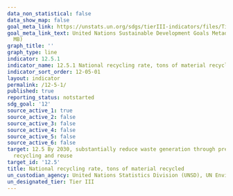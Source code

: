 ```yaml
---
data_non_statistical: false
data_show_map: false
goal_meta_link: https://unstats.un.org/sdgs/tierIII-indicators/files/Tier3-12-05-01.pdf
goal_meta_link_text: United Nations Sustainable Development Goals Metadata (PDF 4.0
  MB)
graph_title: ''
graph_type: line
indicator: 12.5.1
indicator_name: 12.5.1 National recycling rate, tons of material recycled
indicator_sort_order: 12-05-01
layout: indicator
permalink: /12-5-1/
published: true
reporting_status: notstarted
sdg_goal: '12'
source_active_1: true
source_active_2: false
source_active_3: false
source_active_4: false
source_active_5: false
source_active_6: false
target: 12.5 By 2030, substantially reduce waste generation through prevention, reduction,
  recycling and reuse
target_id: '12.5'
title: National recycling rate, tons of material recycled
un_custodian_agency: United Nations Statistics Division (UNSD), UN Environment (UNEP)
un_designated_tier: Tier III
---
```

